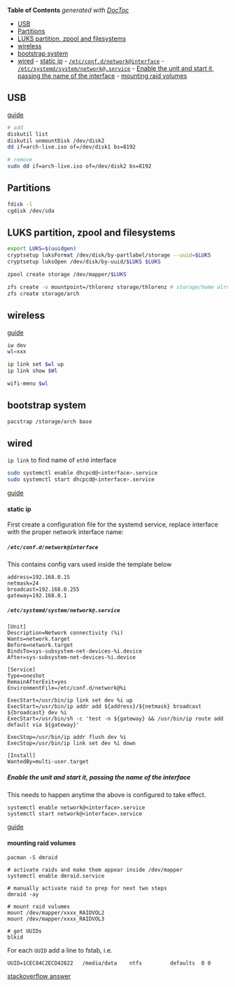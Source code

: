 <!-- START doctoc generated TOC please keep comment here to allow auto update -->
<!-- DON'T EDIT THIS SECTION, INSTEAD RE-RUN doctoc TO UPDATE -->
**Table of Contents**  *generated with [DocToc](http://doctoc.herokuapp.com/)*

- [USB](#usb)
- [Partitions](#partitions)
- [LUKS partition, zpool and filesystems](#luks-partition-zpool-and-filesystems)
- [wireless](#wireless)
- [bootstrap system](#bootstrap-system)
- [wired](#wired)
		- [static ip](#static-ip)
			- [`/etc/conf.d/network@interface`](#etcconfdnetwork@interface)
			- [`/etc/systemd/system/network@.service`](#etcsystemdsystemnetwork@service)
			- [Enable the unit and start it, passing the name of the interface](#enable-the-unit-and-start-it-passing-the-name-of-the-interface)
		- [mounting raid volumes](#mounting-raid-volumes)

<!-- END doctoc generated TOC please keep comment here to allow auto update -->

## USB

[guide](https://help.ubuntu.com/community/How%20to%20install%20Ubuntu%20on%20MacBook%20using%20USB%20Stick)

```sh
# add
diskutil list
diskutil unmountDisk /dev/disk2
dd if=arch-live.iso of=/dev/disk1 bs=8192

# remove
sudo dd if=arch-live.iso of=/dev/disk2 bs=8192
```

## Partitions

```sh
fdisk -l
cgdisk /dev/sda
```

## LUKS partition, zpool and filesystems

```sh
export LUKS=$(uuidgen)
cryptsetup luksFormat /dev/disk/by-partlabel/storage --uuid=$LUKS
cryptsetup luksOpen /dev/disk/by-uuid/$LUKS $LUKS

zpool create storage /dev/mapper/$LUKS

zfs create -o mountpoint=/thlorenz storage/thlorenz # storage/home already existed
zfs create storage/arch
```

## wireless

[guide](https://wiki.archlinux.org/index.php/Beginners'_guide#Wireless)

```sh
iw dev
wl=xxx

ip link set $wl up
ip link show $Wl

wifi-menu $wl
```

## bootstrap system

```sh
pacstrap /storage/arch base
```

## wired

`ip link` to find name of `eth0` interface

```sh
sudo systemctl enable dhcpcd@<interface>.service
sudo systemctl start dhcpcd@<interface>.service
```

[guide](http://news.softpedia.com/news/A-Beginners-Guide-to-Installing-Arch-Linux-352365.shtml)

#### static ip

First create a configuration file for the systemd service, replace interface with the proper network interface name: 

##### `/etc/conf.d/network@interface`

This contains config vars used inside the template below

```
address=192.168.0.15
netmask=24
broadcast=192.168.0.255
gateway=192.168.0.1
```


##### `/etc/systemd/system/network@.service`

```
[Unit]
Description=Network connectivity (%i)
Wants=network.target
Before=network.target
BindsTo=sys-subsystem-net-devices-%i.device
After=sys-subsystem-net-devices-%i.device

[Service]
Type=oneshot
RemainAfterExit=yes
EnvironmentFile=/etc/conf.d/network@%i

ExecStart=/usr/bin/ip link set dev %i up
ExecStart=/usr/bin/ip addr add ${address}/${netmask} broadcast ${broadcast} dev %i
ExecStart=/usr/bin/sh -c 'test -n ${gateway} && /usr/bin/ip route add default via ${gateway}'

ExecStop=/usr/bin/ip addr flush dev %i
ExecStop=/usr/bin/ip link set dev %i down

[Install]
WantedBy=multi-user.target
```

##### Enable the unit and start it, passing the name of the interface

This needs to happen anytime the above is configured to take effect.

```
systemctl enable network@<interface>.service
systemctl start network@<interface>.service
```

[guide](https://wiki.archlinux.org/index.php/Network_configuration#Static_IP_address)


#### mounting raid volumes

    pacman -S dmraid

    # activate raids and make them appear inside /dev/mapper
    systemctl enable dmraid.service  

    # manually activate raid to prep for next two steps
    dmraid -ay

    # mount raid volumes
    mount /dev/mapper/xxxx_RAIDVOL2
    mount /dev/mapper/xxxx_RAIDVOL3

    # get UUIDs
    blkid


For each `UUID` add a line to fstab, i.e.

    UUID=1CEC84C2ECD42822   /media/data    ntfs         defaults  0 0

[stackoverflow answer](http://askubuntu.com/a/387127/53802)

